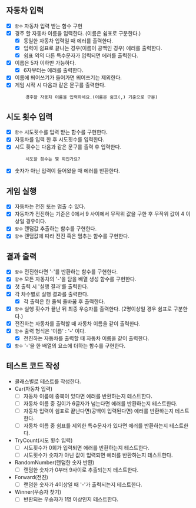 ## 자동차 입력

- [x] `함수` 자동차 입력 받는 함수 구현
- [x] 경주 할 자동차 이름을 입력한다. (이름은 쉼표로 구분한다.)
  - [x] 동일한 자동차 입력일 때 에러를 출력한다.
  - [x] 입력이 쉼표로 끝나는 경우(이름이 공백인 경우) 에러를 출력한다.
  - [x] 쉼표 외의 다른 특수문자가 입력되면 에러를 출력한다.
- [x] 이름은 5자 이하만 가능하다.
  - [x] 6자부터는 에러를 출력한다.
- [x] 이름에 띄어쓰기가 들어가면 띄어쓰기는 제외한다.
- [x] 게임 시작 시 다음과 같은 문구를 출력한다.
  ```
      경주할 자동차 이름을 입력하세요.(이름은 쉼표(,) 기준으로 구분)
  ```

## 시도 횟수 입력

- [x] `함수` 시도횟수를 입력 받는 함수를 구현한다.
- [x] 자동차를 입력 한 후 시도횟수를 입력한다.
- [x] 시도 횟수는 다음과 같은 문구를 출력 후 입력한다.
  ```
      시도할 횟수는 몇 회인가요?
  ```
- [x] 숫자가 아닌 입력이 들어왔을 때 에러를 반환한다.

## 게임 실행

- [x] 자동차는 전진 또는 멈출 수 있다.
- [x] 자동차가 전진하는 기준은 0에서 9 사이에서 무작위 값을 구한 후 무작위 값이 4 이상일 경우이다.
- [x] `함수` 랜덤값 추출하는 함수를 구현한다.
- [x] `함수` 랜덤값에 따라 전진 혹은 멈추는 함수를 구현한다.

## 결과 출력

- [x] `함수` 전진한다면 '-'를 반환하는 함수를 구현한다.
- [x] `함수` 모든 자동차의 '-'을 담을 배열 생성 함수를 구현한다.
- [x] 첫 출력 시 '실행 결과'를 출력한다.
- [x] 각 차수별로 실행 결과를 출력한다.
  - [x] 각 출력은 한 줄씩 줄바꿈 후 출력한다.
- [x] `함수` 실행 횟수가 끝난 뒤 최종 우승자를 출력한다. (2명이상일 경우 쉼표로 구분한다.)
- [x] 전진하는 자동차를 출력할 때 자동차 이름을 같이 출력한다.
- [x] `함수` 출력 형식은 '이름' : '-' 이다.
  - [x] 전진하는 자동차를 출력할 때 자동차 이름을 같이 출력한다.
- [x] `함수` '-'을 한 배열의 요소에 더하는 함수를 구현한다.

## 테스트 코드 작성

- 클래스별로 테스트를 작성한다.
- Car(자동차 입력)
  - [ ] 자동차 이름에 중복이 있다면 에러를 반환하는지 테스트한다.
  - [ ] 자동차 이름 중 길이가 6글자가 넘는다면 에러를 반환하는지 테스트한다.
  - [ ] 자동차 입력이 쉼표로 끝난다면(공백이 입력된다면) 에러를 반환하는지 테스트한다.
  - [ ] 자동차 이름 중 쉼표를 제외한 특수문자가 있다면 에러를 반환하는지 테스트한다.
- TryCount(시도 횟수 입력)
  - [ ] 시도횟수가 0회가 입력되면 에러를 반환하는지 테스트한다.
  - [ ] 시도횟수가 숫자가 아닌 값이 입력되면 에러를 반환하는지 테스트한다.
- RandomNumber(랜덤한 숫자 반환)
  - [ ] 랜덤한 숫자가 0부터 9사이로 추출되는지 테스트한다.
- Forward(전진)
  - [ ] 랜덤한 숫자가 4이상일 때 '-'가 출력되는지 테스트한다.
- Winner(우승자 찾기)
  - [ ] 반환되는 우승자가 1명 이상인지 테스트한다.
